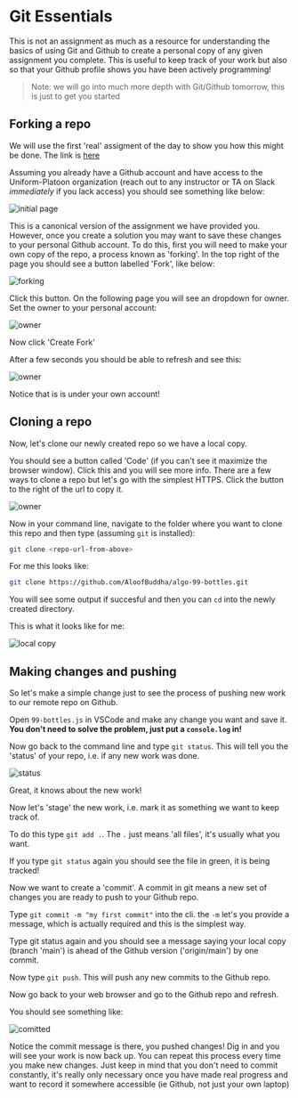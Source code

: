 # Git Essentials

This is not an assignment as much as a resource for understanding the basics of using Git and Github to create a personal copy of any given assignment you complete. This is useful to keep track of your work but also so that your Github profile shows you have been actively programming!

> Note: we will go into much more depth with Git/Github tomorrow, this is just to get you started

## Forking a repo

We will use the first 'real' assigment of the day to show you how this might be done. The link is [here](https://github.com/Code-Platoon-Uniform/algo-99-bottles)

Assuming you already have a Github account and have access to the Uniform-Platoon organization (reach out to any instructor or TA on Slack *immediately* if you lack access) you should see something like below:

![initial page](./page-resources/initial-page.png)

This is a canonical version of the assignment we have provided you. However, once you create a solution you may want to save these changes to your personal Github account. To do this, first you will need to make your own copy of the repo, a process known as 'forking'. In the top right of the page you should see a button labelled 'Fork', like below:

![forking](./page-resources/forking.png)

Click this button. On the following page you will see an dropdown for owner. Set the owner to your personal account:

![owner](./page-resources/owner.png)

Now click 'Create Fork'

After a few seconds you should be able to refresh and see this:

![owner](./page-resources/my-fork.png)

Notice that is is under your own account!

## Cloning a repo

Now, let's clone our newly created repo so we have a local copy.

You should see a button called 'Code' (if you can't see it maximize the browser window). Click this and you will see more info. There are a few ways to clone a repo but let's go with the simplest HTTPS. Click the button to the right of the url to copy it.

![owner](./page-resources/cloning.png)

Now in your command line, navigate to the folder where you want to clone this repo and then type (assuming `git` is installed):

```sh
git clone <repo-url-from-above>
```

For me this looks like:

```sh
git clone https://github.com/AloofBuddha/algo-99-bottles.git
```

You will see some output if succesful and then you can `cd` into the newly created directory.

This is what it looks like for me:

![local copy](./page-resources/local-copy.png)

## Making changes and pushing

So let's make a simple change just to see the process of pushing new work to our remote repo on Github.

Open `99-bottles.js` in VSCode and make any change you want and save it. **You don't need to solve the problem, just put a `console.log` in!**

Now go back to the command line and type `git status`. This will tell you the 'status' of your repo, i.e. if any new work was done.

![status](./page-resources/git-status.png)

Great, it knows about the new work!

Now let's 'stage' the new work, i.e. mark it as something we want to keep track of.

To do this type `git add .`. The `.` just means 'all files', it's usually what you want.

If you type `git status` again you should see the file in green, it is being tracked!

Now we want to create a 'commit'. A commit in git means a new set of changes you are ready to push to your Github repo.

Type `git commit -m "my first commit"` into the cli. the `-m` let's you provide a message, which is actually required and this is the simplest way.

Type git status again and you should see a message saying your local copy (branch 'main') is ahead of the Github version ('origin/main') by one commit.

Now type `git push`. This will push any new commits to the Github repo.

Now go back to your web browser and go to the Github repo and refresh.

You should see something like:

![comitted](./page-resources/comitted.png)

Notice the commit message is there, you pushed changes! Dig in and you will see your work is now back up. You can repeat this process every time you make new changes. Just keep in mind that you don't need to commit constantly, it's really only necessary once you have made real progress and want to record it somewhere accessible (ie Github, not just your own laptop)





